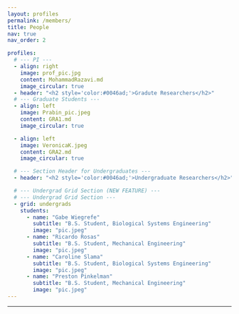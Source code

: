 ```yaml
---
layout: profiles
permalink: /members/
title: People
nav: true
nav_order: 2

profiles:
  # --- PI ---
  - align: right
    image: prof_pic.jpg
    content: MohammadRazavi.md
    image_circular: true
  - header: "<h2 style='color:#0046ad;'>Gradute Researchers</h2>"
  # --- Graduate Students ---
  - align: left
    image: Prabin_pic.jpeg
    content: GRA1.md
    image_circular: true

  - align: left
    image: VeronicaK.jpeg
    content: GRA2.md
    image_circular: true

  # --- Section Header for Undergraduates ---
  - header: "<h2 style='color:#0046ad;'>Undergraduate Researchers</h2>"

  # --- Undergrad Grid Section (NEW FEATURE) ---
  # --- Undergrad Grid Section ---
  - grid: undergrads
    students:
      - name: "Gabe Wiegrefe"
        subtitle: "B.S. Student, Biological Systems Engineering"
        image: "pic.jpeg"
      - name: "Ricardo Rosas"
        subtitle: "B.S. Student, Mechanical Engineering"
        image: "pic.jpeg"
      - name: "Caroline Slama"
        subtitle: "B.S. Student, Biological Systems Engineering"
        image: "pic.jpeg"
      - name: "Preston Pinkelman"
        subtitle: "B.S. Student, Mechanical Engineering"
        image: "pic.jpeg"
---
```


---

